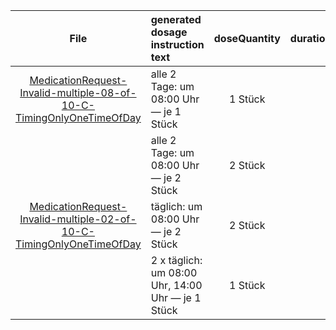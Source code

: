 | File | generated dosage instruction text | doseQuantity | duration | durationUnit | frequency | period | periodUnit | Day<br>of<br>Week | Time<br>Of<br>Day | when | bounds[x] |
| :---: | :--- | :---: | :---: | :---: | :---: | :---: | :---: | :---: | :---: | :---: | :---: |
| [MedicationRequest-Invalid-multiple-08-of-10-C-TimingOnlyOneTimeOfDay](./MedicationRequest-Invalid-multiple-08-of-10-C-TimingOnlyOneTimeOfDay.html) | alle 2 Tage: um 08:00 Uhr — je 1 Stück | 1 Stück |  |  | 1 | 2 | d |  | 08:00:00 |  |  |
|  | alle 2 Tage: um 08:00 Uhr — je 2 Stück | 2 Stück |  |  | 1 | 2 | d |  | 08:00:00 |  |  |
| [MedicationRequest-Invalid-multiple-02-of-10-C-TimingOnlyOneTimeOfDay](./MedicationRequest-Invalid-multiple-02-of-10-C-TimingOnlyOneTimeOfDay.html) | täglich: um 08:00 Uhr — je 2 Stück | 2 Stück |  |  | 1 | 1 | d |  | 08:00:00 |  |  |
|  | 2 x täglich: um 08:00 Uhr, 14:00 Uhr — je 1 Stück | 1 Stück |  |  | 2 | 1 | d |  | 08:00:00, 14:00:00 |  |  |
